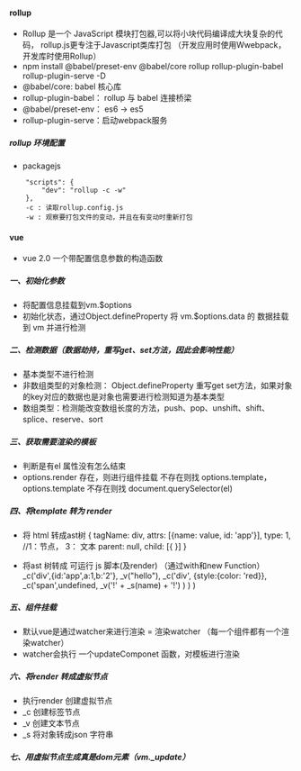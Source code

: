 #### rollup
- Rollup 是一个 JavaScript 模块打包器,可以将小块代码编译成大块复杂的代码， rollup.js更专注于Javascript类库打包 （开发应用时使用Wwebpack，开发库时使用Rollup）
- npm install @babel/preset-env @babel/core rollup rollup-plugin-babel rollup-plugin-serve -D
- @babel/core: babel 核心库
- rollup-plugin-babel： rollup 与 babel 连接桥梁
- @babel/preset-env： es6 -> es5
- rollup-plugin-serve：启动webpack服务

##### rollup 环境配置
- packagejs 
```
    "scripts": {
        "dev": "rollup -c -w"
    },
    -c : 读取rollup.config.js
    -w : 观察要打包文件的变动，并且在有变动时重新打包
```


#### vue
- vue 2.0 一个带配置信息参数的构造函数
##### 一、初始化参数
- 将配置信息挂载到vm.$options
- 初始化状态，通过Object.defineProperty 将 vm.$options.data 的 数据挂载到 vm 并进行检测

##### 二、检测数据（数据劫持，重写get、set方法，因此会影响性能）
- 基本类型不进行检测
- 非数组类型的对象检测： Object.defineProperty 重写get set方法，如果对象的key对应的数据也是对象也需要进行检测知道为基本类型
- 数组类型：检测能改变数组长度的方法，push、pop、unshift、shift、splice、reserve、sort


##### 三、获取需要渲染的模板
- 判断是有el 属性没有怎么结束
- options.render 存在，则进行组件挂载 不存在则找 options.template， options.template 不存在则找 document.querySelector(el)

##### 四、将template 转为 render
- 将 html 转成ast树 {
    tagName: div,
    attrs: [{name: value, id: 'app'}],
    type: 1, //1：节点， 3： 文本
    parent: null,
    child: [{
    }]
}

- 将ast 树转成 可运行 js 脚本(及render) （通过with和new Function）
 _c('div',{id:'app',a:1,b:'2'},
    _v("hello"),
    _c('div', {style:{color: 'red}}, 
        _c('span',undefined, 
            _v('!' + _s(name) + '!')
        )
    )
)

##### 五、组件挂载
- 默认vue是通过watcher来进行渲染  = 渲染watcher （每一个组件都有一个渲染watcher）
- watcher会执行 一个updateComponet 函数，对模板进行渲染

##### 六、将render 转成虚拟节点
- 执行render 创建虚拟节点
- _c 创建标签节点
- _v 创建文本节点
- _s 将对象转成json 字符串


##### 七、用虚拟节点生成真是dom元素（vm._update）